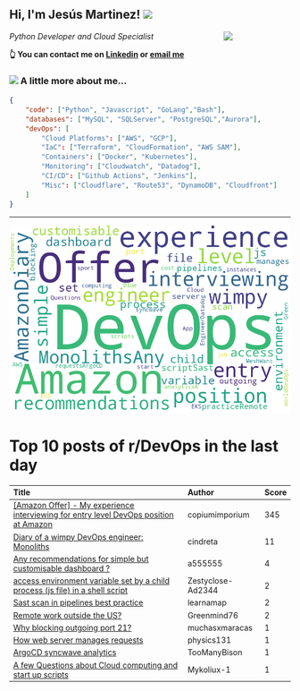 <!--
**jmartinezl/jmartinezl** is a ✨ _special_ ✨ repository because its `README.md` (this file) appears on your GitHub profile.

Here are some ideas to get you started:

- 🔭 I’m currently working on ...
- 🌱 I’m currently learning ...
- 👯 I’m looking to collaborate on ...
- 🤔 I’m looking for help with ...
- 💬 Ask me about ...
- 📫 How to reach me: ...
- 😄 Pronouns: ...
- ⚡ Fun fact: ...
-->

<h2>Hi, I'm Jesús Martinez! <img src="https://media.giphy.com/media/WUlplcMpOCEmTGBtBW/giphy.gif" width="30"> </h2>
<img align='right' src="https://media.giphy.com/media/NytMLKyiaIh6VH9SPm/giphy.gif" width="120">
<p><em>Python Developer and Cloud Specialist
</em></p>

**👆 You can contact me on [Linkedin](https://www.linkedin.com/in/jes%C3%BAs-martinez-2b7b10104/) or [email me](mailto:jesus.mtz.lorenzo@gmail.com)**

### <img src="https://media.giphy.com/media/VgCDAzcKvsR6OM0uWg/giphy.gif" width="50"> A little more about me...  

```json
{
    "code": ["Python", "Javascript", "GoLang","Bash"],
    "databases": ["MySQL", "SQLServer", "PostgreSQL","Aurora"],
    "devOps": [
        "Cloud Platforms": ["AWS", "GCP"],
        "IaC": ["Terraform", "CloudFormation", "AWS SAM"],
        "Containers": ["Docker", "Kubernetes"],
        "Monitoring": ["Cloudwatch", "Datadog"],
        "CI/CD": ["Github Actions", "Jenkins"],
        "Misc": ["Cloudflare", "Route53", "DynamoDB", "Cloudfront"]
    ]
}
```
---

![Wordcloud](./cloud.png)

# Top 10 posts of r/DevOps in the last day

| Title | Author | Score |
|:---|:---|:---|
| [[Amazon Offer] - My experience interviewing for entry level DevOps position at Amazon](https://www.reddit.com/r/devops/comments/vj1joa/amazon_offer_my_experience_interviewing_for_entry/) | copiumimporium | 345 |
| [Diary of a wimpy DevOps engineer: Monoliths](https://www.reddit.com/r/devops/comments/vjjxfy/diary_of_a_wimpy_devops_engineer_monoliths/) | cindreta | 11 |
| [Any recommendations for simple but customisable dashboard ?](https://www.reddit.com/r/devops/comments/vjh4in/any_recommendations_for_simple_but_customisable/) | a555555 | 4 |
| [access environment variable set by a child process (js file) in a shell script](https://www.reddit.com/r/devops/comments/vje7w0/access_environment_variable_set_by_a_child/) | Zestyclose-Ad2344 | 2 |
| [Sast scan in pipelines best practice](https://www.reddit.com/r/devops/comments/vjcp19/sast_scan_in_pipelines_best_practice/) | learnamap | 2 |
| [Remote work outside the US?](https://www.reddit.com/r/devops/comments/vj0znp/remote_work_outside_the_us/) | Greenmind76 | 2 |
| [Why blocking outgoing port 21?](https://www.reddit.com/r/devops/comments/vj5a40/why_blocking_outgoing_port_21/) | muchasxmaracas | 1 |
| [How web server manages requests](https://www.reddit.com/r/devops/comments/vj10gi/how_web_server_manages_requests/) | physics131 | 1 |
| [ArgoCD syncwave analytics](https://www.reddit.com/r/devops/comments/vje1oh/argocd_syncwave_analytics/) | TooManyBison | 1 |
| [A few Questions about Cloud computing and start up scripts](https://www.reddit.com/r/devops/comments/vjktgi/a_few_questions_about_cloud_computing_and_start/) | Mykoliux-1 | 1 |
